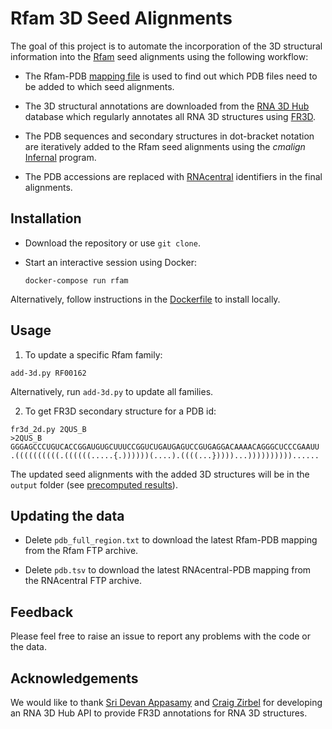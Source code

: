# Rfam 3D Seed Alignments

The goal of this project is to automate the incorporation of the 3D structural information into the [Rfam](https://rfam.org) seed alignments using the following workflow:

- The Rfam-PDB [mapping file](./pdb_full_region.txt) is used to find out which PDB files need to be added to which seed alignments.

- The 3D structural annotations are downloaded from the [RNA 3D Hub](http://rna.bgsu.edu/rna3dhub) database which regularly annotates all RNA 3D structures using [FR3D](http://rna.bgsu.edu/FR3D).

- The PDB sequences and secondary structures in dot-bracket notation are iteratively added to the Rfam seed alignments using the _cmalign_ [Infernal](http://eddylab.org/Infernal) program.

- The PDB accessions are replaced with [RNAcentral](https://rnacentral.org) identifiers in the final alignments.

## Installation

- Download the repository or use `git clone`.

- Start an interactive session using Docker:

    ```
    docker-compose run rfam
    ```

Alternatively, follow instructions in the [Dockerfile](./Dockerfile) to install locally.

## Usage

1. To update a specific Rfam family:

```
add-3d.py RF00162
```

Alternatively, run `add-3d.py` to update all families.

2. To get FR3D secondary structure for a PDB id:

```
fr3d_2d.py 2QUS_B
>2QUS_B
GGGAGCCCUGUCACCGGAUGUGCUUUCCGGUCUGAUGAGUCCGUGAGGACAAAACAGGGCUCCCGAAUU
.((((((((((.((((((.....{.))))))(....).((((...}))))...))))))))))......
```

The updated seed alignments with the added 3D structures will be in the `output` folder (see [precomputed results](./data/output)).

## Updating the data

- Delete `pdb_full_region.txt` to download the latest Rfam-PDB mapping from the Rfam FTP archive.

- Delete `pdb.tsv` to download the latest RNAcentral-PDB mapping from the RNAcentral FTP archive.

## Feedback

Please feel free to raise an issue to report any problems with the code or the data.

## Acknowledgements

We would like to thank [Sri Devan Appasamy](http://sridevan.me) and [Craig Zirbel](https://www.bgsu.edu/arts-and-sciences/mathematics-and-statistics/faculty-and-staff/craig-zirbel.html) for developing an RNA 3D Hub API to provide FR3D annotations for RNA 3D structures.
